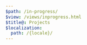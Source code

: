 ```yaml
---
$path: /in-progress/
$view: /views/inprogress.html
$title@: Projects
$localization:
  path: /{locale}/
---
```

